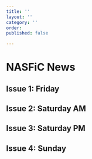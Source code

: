 ```yaml
---
title: ''
layout: ''
category: ''
order: 
published: false

---
```

# NASFiC News

## Issue 1: Friday

## Issue 2: Saturday AM

## Issue 3: Saturday PM

## Issue 4: Sunday
